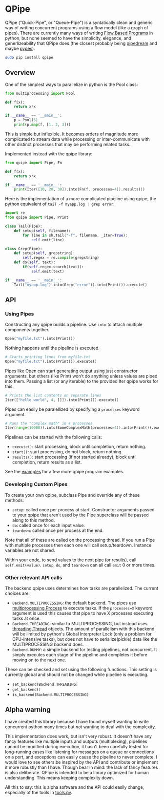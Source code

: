 # QPipe

QPipe ("Quick-Pipe", or "Queue-Pipe") is a syntatically clean and generic way
of writing concurrent programs using a flow model (like a graph of pipes).
There are currently many ways of writing [Flow Based
Programs](https://wiki.python.org/moin/FlowBasedProgramming) in python, but
none seemed to have the simplicity, elegance, and generlizeability that QPipe
does (the closest probably being
[pipedream](https://github.com/tgecho/pipedream/) and maybe
[pypes](https://bitbucket.org/diji/pypes/wiki/Home)).

```bash
sudo pip install qpipe
```

## Overview

One of the simplest ways to parallelize in python is the Pool class:

```python
from multiprocessing import Pool

def f(x):
    return x*x

if __name__ == '__main__':
    p = Pool(5)
    print(p.map(f, [1, 2, 3]))
```

This is simple but inflexible. It becomes orders of magnitude more complicated
to stream data while processing or inter-communicate with other distinct
processes that may be performing related tasks.

Implemented instead with the qpipe library:

```python
from qpipe import Pipe, Fn

def f(x):
    return x*x

if __name__ == '__main__':
    print(Iter([10, 20, 30]).into(Fn(f, processes=4)).results())
```

Here is the implementation of a more complicated pipeline using qpipe, the
python equivalent of `tail -f myapp.log | grep error`:

```python
import re
from qpipe import Pipe, Print

class Tail(Pipe):
    def setup(self, filename):
        for line in sh.tail("-f", filename, _iter=True):
            self.emit(line)

class Grep(Pipe):
    def setup(self, grepstring):
        self.regex = re.compile(grepstring)
    def do(self, text):
        if(self.regex.search(text)):
            self.emit(text)

if __name__ == '__main__':
    Tail("myapp.log").into(Grep("error")).into(Print()).execute()
```

## API

### Using Pipes

Constructing any qpipe builds a pipeline. Use `into` to attach multiple
components together.

```python
Open("myfile.txt").into(Print())
```

Nothing happens until the pipeline is executed.

```python
# Starts printing lines from myfile.txt
Open("myfile.txt").into(Print()).execute()
```

Pipes like Open can start generating output using just constructor
arguments, but others (like Print) won't do anything unless values are piped
into them. Passing a list (or any iterable) to the provided Iter qpipe works
for this.

```python
# Prints the list contents on separate lines
Iter(["hello world", 4, []]).into(Print()).execute()
```

Pipes can easily be paralellized by specifying a `processes` keyword
argument.

```python
# Runs the "complex math" in 4 processes
Iter(range(10000)).into(SomeComplexMath(processes=4)).into(Print()).execute()
```

Pipelines can be started with the following calls:

- `execute()`: start processing, block until completion, return nothing.
- `start()`: start processing, do not block, return nothing.
- `results()`: start processing (if not started already), block until completion, return results as a list.

See the [examples](examples) for a few more qpipe program examples.

### Developing Custom Pipes

To create your own qpipe, subclass Pipe and override any of these methods:
- `setup`: called once per process at start. Constructor arguments passed to
your qpipe that aren't used by the Pipe superclass will be passed along
to this method.
- `do`: called once for each input value.
- `teardown`: called once per process at the end.

Note that all of these are called on the processing thread. If you run a
Pipe with multiple processes then each one will call setup/teardown.
Instance variables are not shared.

Within your code, to send values to the next pipe (or results), call
`self.emit(value)`. `setup`, `do`, and `teardown` can all call `emit` 0 or
more times.

### Other relevant API calls

The backend qpipe uses determines how tasks are parallelized. The current choices are:
- `Backend.MULTIPROCESSING`: the default backend. The pipes use
  [multiprocessing.Process](https://docs.python.org/2/library/multiprocessing.html#multiprocessing.Process)
  to execute tasks. If the `processes=X` keyword argument is used this causes
  that pipe to have X processes executing tasks at once.
- `Backend.THREADING`: similar to MULTIPROCESSING, but instead uses
  [threading.Thread](https://docs.python.org/2/library/threading.html#threading.Thread)
  objects. The amount of parallelism with this backend will be limited by
  python's Global Interpreter Lock (only a problem for CPU-intensive tasks),
  but does not have to serialize(pickle) data like the MULTIPROCESSING backend does.
- `Backend.DUMMY`: a simple backend for testing pipelines, not concurrent. It
  simply executes each stage of the pipeline and completes it before moving on
  to the next one.

These can be checked and set using the following functions. This setting is
currently global and should not be changed while pipeline is executing.
- `set_backend(Backend.THREADING)`
- `get_backend()`
- `is_backend(Backend.MULTIPROCESSING)`

## Alpha warning

I have created this library because I have found myself wanting to write
concurrent python many times but *not* wanting to deal with the complexity.

This implementation does work, but isn't very robust. It doesn't have any fancy
features like multiple inputs and outputs (multiplexing), pipelines cannot be
modified during execution, it hasn't been carefully tested for long-running
cases like listening for messages on a queue or connections on a port, and
exceptions can easily cause the pipeline to never complete. I would love to see
others be inspired by the API and contribute or implement it more robustly than
I have. Though bear in mind: the lack of fancy features is also deliberate.
QPipe is intended to be a library optimized for human understanding. This
means keeping complexity down.

All this to say: this is alpha software and the API could easily change,
especially of the tools in [tools.py](qpipe/tools.py).
